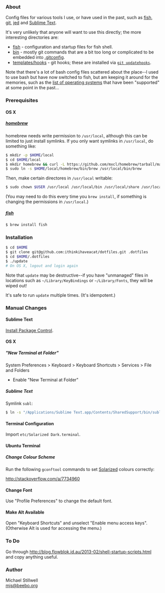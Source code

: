 ### About

Config files for various tools I use, or have used in the past, such as [fish](http://fishshell.com/), [git](http://git-scm.com/), [jed](http://www.jedsoft.org/jed/) and [Sublime Text](http://www.sublimetext.com/).

It's very unlikely that anyone will want to use this directly; the more interesting directories are:

* [fish](fish) - configuration and startup files for fish shell.
* [bin](bin) - mostly git commands that are a bit too long or complicated to be embedded into [.gitconfig](home/.gitconfig).
* [templates/hooks](templates/hooks) - git hooks; these are installed via [`git updatehooks`](bin/git-updatehooks).

Note that there's a lot of bash config files scattered about the place--I used to use bash but have now switched to fish, but am keeping it around for the memories, such as the [list of operating systems](unix) that have been "supported" at some point in the past...

### Prerequisites

#### OS X

##### [homebrew](http://brew.sh/)

homebrew needs write permission to `/usr/local`, although this can be limited to just install symlinks. If you only want symlinks in `/usr/local`, do something like:

````sh
$ mkdir -p $HOME/local
$ cd $HOME/local
$ mkdir homebrew && curl -L https://github.com/mxcl/homebrew/tarball/master | tar xz --strip 1 -C homebrew
$ sudo ln -s $HOME/local/homebrew/bin/brew /usr/local/bin/brew
````

Then, make certain directores in `/usr/local` writable:

````sh
$ sudo chown $USER /usr/local /usr/local/bin /usr/local/share /usr/local/etc /usr/local/share/man
````

(You may need to do this every time you `brew install`, if something is changing the permissions in `/usr/local`.)

##### [fish](http://fishshell.com/)

````sh
$ brew install fish
````

### Installation

````sh
$ cd $HOME
$ git clone git@github.com:ithinkihaveacat/dotfiles.git .dotfiles
$ cd $HOME/.dotfiles
$ ./update
# On OS X, logout and login again
````

Note that `update` may be destructive--if you have "unmanaged" files in
locations such as `~/Library/KeyBindings` or `~/Library/Fonts`, they
will be wiped out!

It's safe to run `update` multiple times.  (It's idempotent.)

### Manual Changes

#### Sublime Text

[Install Package Control](https://sublime.wbond.net/installation).

#### OS X

##### "New Terminal at Folder"

System Preferences > Keyboard > Keyboard Shortcuts > Services > File and Folders

* Enable "New Terminal at Folder"

##### Sublime Text

Symlink `subl`:

````sh
$ ln -s "/Applications/Sublime Text.app/Contents/SharedSupport/bin/subl" /usr/local/bin/subl
````

#### Terminal Configuration

Import `etc/Solarized Dark.terminal`.

#### Ubuntu Terminal

##### Change Colour Scheme

Run the following `gconftool` commands to set
[Solarized](http://ethanschoonover.com/solarized) colours correctly:

<http://stackoverflow.com/a/7734960>

#### Change Font

Use "Profile Preferences" to change the default font.

#### Make Alt Available

Open "Keyboard Shortcuts" and unselect "Enable menu access keys".
(Otherwise Alt is used for accessing the menu.)

### To Do

Go through
<http://blog.flowblok.id.au/2013-02/shell-startup-scripts.html> and
copy anything useful.

### Author

Michael Stillwell<br/>
mjs@beebo.org
